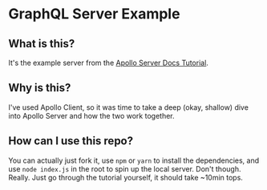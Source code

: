 # GraphQL Server Example

## What is this?
It's the example server from the [Apollo Server Docs Tutorial](https://www.apollographql.com/docs/apollo-server/v2/getting-started.html).

## Why is this?
I've used Apollo Client, so it was time to take a deep (okay, shallow) dive into Apollo Server and how the two work together.

## How can I use this repo?
You can actually just fork it, use `npm` or `yarn` to install the dependencies, and use `node index.js` in the root to spin up the local server. Don't though. Really. Just go through the tutorial yourself, it should take ~10min tops.